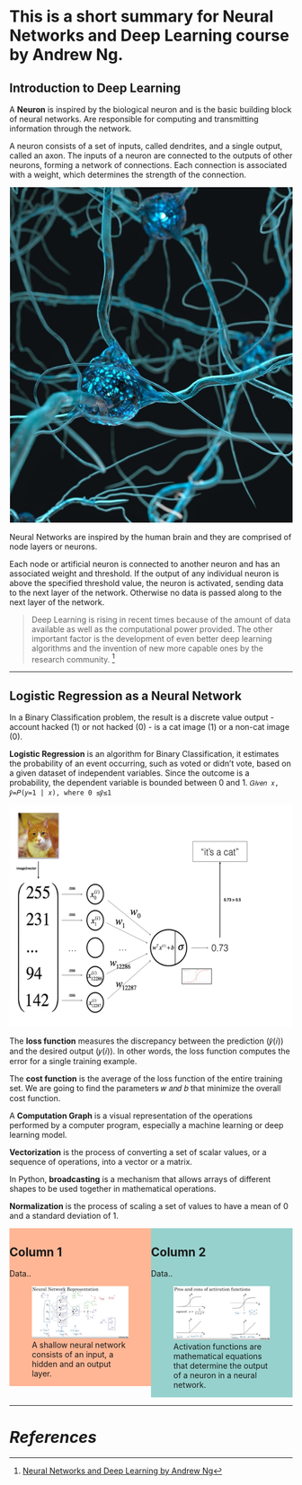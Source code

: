 # This is a short summary for Neural Networks and Deep Learning course by Andrew Ng.

## Introduction to Deep Learning

A **Neuron** is inspired by the biological neuron and is the basic building block of neural networks. Are responsible for computing and transmitting information through the network.

A neuron consists of a set of inputs, called dendrites, and a single output, called an axon. The inputs of a neuron are connected to the outputs of other neurons, forming a network of connections. Each connection is associated with a weight, which determines the strength of the connection.

![alt text](/img/postimages/neuralNetwork.jpg)

Neural Networks are inspired by the human brain and they are comprised of node layers or neurons.

Each node or artificial neuron is connected to another neuron and has an associated weight and threshold. If the output of any individual neuron is above the specified threshold value, the neuron is activated, sending data to the next layer of the network. Otherwise no data is passed along to the next layer of the network.

> Deep Learning is rising in recent times because of the amount of data available as well as the computational power provided. The other important factor is the development of even better deep learning algorithms and the invention of new more capable ones by the research community. [^1]

---

## Logistic Regression as a Neural Network

In a Binary Classification problem, the result is a discrete value output - account hacked (1) or not hacked (0) - is a cat image (1) or a non-cat image (0).

**Logistic Regression** is an algorithm for Binary Classification, it estimates the probability of an event occurring, such as voted or didn’t vote, based on a given dataset of independent variables. Since the outcome is a probability, the dependent variable is bounded between 0 and 1. `𝐺𝑖𝑣𝑒𝑛 𝑥, 𝑦̂=𝑃(𝑦=1 | 𝑥), where 0 ≤𝑦̂≤1`

![alt text](/img/postimages/logisticRegression.png)

The **loss function** measures the discrepancy between the prediction (𝑦̂(𝑖)) and the desired output (𝑦(𝑖)). In other words, the loss function computes the error for a single training example.

The **cost function** is the average of the loss function of the entire training set. We are going to find the parameters 𝑤 𝑎𝑛𝑑 𝑏 that minimize the overall cost function.

A **Computation Graph** is a visual representation of the operations performed by a computer program, especially a machine learning or deep learning model.

**Vectorization** is the process of converting a set of scalar values, or a sequence of operations, into a vector or a matrix.

In Python, **broadcasting** is a mechanism that allows arrays of different shapes to be used together in mathematical operations.

**Normalization** is the process of scaling a set of values to have a mean of 0 and a standard deviation of 1.

 <style>
    {
        box-sizing: border-box;
    }
    /* Set additional styling options for the columns*/
    .column {
    float: left;
    width: 50%;
    }

    .row:after {
    content: "";
    display: table;
    clear: both;
    }
</style>

 <div class="row">
        <div class="column" style="background-color:#FFB695;">
            <h2>Column 1</h2>
            <p>Data..</p>
            <figure>
                <img src="/img/postimages/shallowNN.png"
                    alt="Shallow Neural Network">
                <figcaption>A shallow neural network consists of an input, a hidden and an output layer.</figcaption>
            </figure>
        </div>
        <div class="column" style="background-color:#96D1CD;">
            <h2>Column 2</h2>
            <p>Data..</p>
            <figure>
            <img src="/img/postimages/activationFunctions.png"
                alt="Activation Functions">
            <figcaption>Activation functions are mathematical equations that determine the output of a neuron in a neural network.</figcaption>
        </figure>
        </div>
    </div>

---

# _References_

[^1]: [Neural Networks and Deep Learning by Andrew Ng](https://www.coursera.org/learn/neural-networks-deep-learning "Neural Networks and Deep Learning on Coursera")
